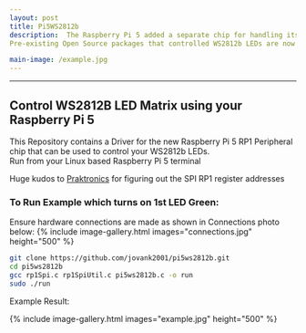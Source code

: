 ```yaml
---
layout: post
title: Pi5WS2812b
description:  The Raspberry Pi 5 added a separate chip for handling its peripherals (RP1) which none of the previous Pi models had. 
Pre-existing Open Source packages that controlled WS2812b LEDs are now obsolete. This repo enables control of the popular WS2812b LEDs using the SPI MOSI pin on your Pi5.

main-image: /example.jpg
---
```


---
## Control WS2812B LED Matrix using your Raspberry Pi 5
This Repository contains a Driver for the new Raspberry Pi 5 RP1 Peripheral chip that can be used to control your WS2812b LEDs.  
Run from your Linux based Raspberry Pi 5 terminal

Huge kudos to [Praktronics](https://github.com/praktronics) for figuring out the SPI RP1 register addresses


### To Run Example which turns on 1st LED Green:
Ensure hardware connections are made as shown in Connections photo below:
{% include image-gallery.html images="connections.jpg" height="500" %}  

```bash
git clone https://github.com/jovank2001/pi5ws2812b.git
cd pi5ws2812b
gcc rp1Spi.c rp1SpiUtil.c pi5ws2812b.c -o run
sudo ./run
```

Example Result:

{% include image-gallery.html images="example.jpg" height="500" %}  

